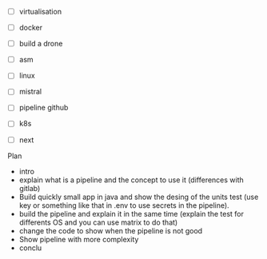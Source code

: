 - [ ] virtualisation
- [ ] docker
- [ ] build a drone
- [ ] asm
- [ ] linux
- [ ] mistral
- [ ] pipeline github
- [ ] k8s
- [ ] next


Plan

- intro
- explain what is a pipeline and the concept to use it (differences with gitlab)
- Build quickly small app in java and show the desing of the units test (use key or something like that in .env to use secrets in the pipeline).
- build the pipeline and explain it in the same time (explain the test for differents OS and you can use matrix to do that)
- change the code to show when the pipeline is not good
- Show pipeline with more complexity
- conclu